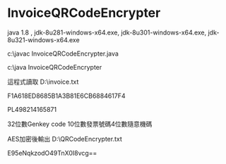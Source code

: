 # InvoiceQRCodeEncrypter
java 1.8  ,
jdk-8u281-windows-x64.exe,
jdk-8u301-windows-x64.exe,
jdk-8u321-windows-x64.exe

c:\javac  InvoiceQRCodeEncrypter.java

c:\java InvoiceQRCodeEncrypter

這程式讀取
D:\invoice.txt

F1A618ED8685B1A3B81E6CB6884617F4

PL498214165871     

32位數Genkey code
10位數發票號碼4位數隨意機碼

AES加密後輸出
D:\QRCodeEncrypter.txt

E95eNqkzodO49TnX0I8vcg==
